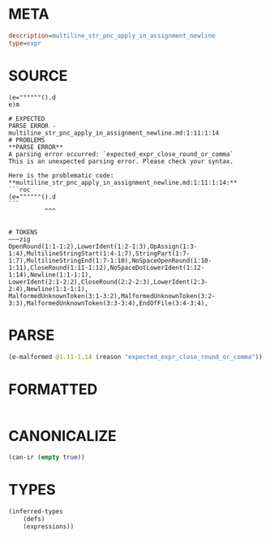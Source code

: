 # META
~~~ini
description=multiline_str_pnc_apply_in_assignment_newline
type=expr
~~~
# SOURCE
~~~roc
(e=""""""().d
e)m
~~~
~~~
# EXPECTED
PARSE ERROR - multiline_str_pnc_apply_in_assignment_newline.md:1:11:1:14
# PROBLEMS
**PARSE ERROR**
A parsing error occurred: `expected_expr_close_round_or_comma`
This is an unexpected parsing error. Please check your syntax.

Here is the problematic code:
**multiline_str_pnc_apply_in_assignment_newline.md:1:11:1:14:**
```roc
(e=""""""().d
```
          ^^^


# TOKENS
~~~zig
OpenRound(1:1-1:2),LowerIdent(1:2-1:3),OpAssign(1:3-1:4),MultilineStringStart(1:4-1:7),StringPart(1:7-1:7),MultilineStringEnd(1:7-1:10),NoSpaceOpenRound(1:10-1:11),CloseRound(1:11-1:12),NoSpaceDotLowerIdent(1:12-1:14),Newline(1:1-1:1),
LowerIdent(2:1-2:2),CloseRound(2:2-2:3),LowerIdent(2:3-2:4),Newline(1:1-1:1),
MalformedUnknownToken(3:1-3:2),MalformedUnknownToken(3:2-3:3),MalformedUnknownToken(3:3-3:4),EndOfFile(3:4-3:4),
~~~
# PARSE
~~~clojure
(e-malformed @1.11-1.14 (reason "expected_expr_close_round_or_comma"))
~~~
# FORMATTED
~~~roc

~~~
# CANONICALIZE
~~~clojure
(can-ir (empty true))
~~~
# TYPES
~~~clojure
(inferred-types
	(defs)
	(expressions))
~~~
